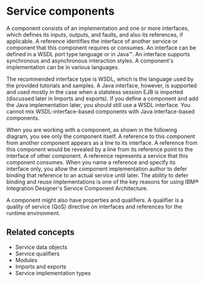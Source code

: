 <!-- image -->

# Service components

A component consists of an implementation and one or more interfaces,
which defines its inputs, outputs, and faults, and also its references,
if applicable. A reference identifies the interface of another service
or component that this component requires or consumes. An interface
can be defined in a WSDL port type language or in Java™. An interface supports synchronous and
asynchronous interaction styles. A component's implementation can
be in various languages.

The recommended interface type is WSDL, which is the language used
by the provided tutorials and samples. A Java interface, however, is supported and used mostly in the
case when a stateless session EJB is imported (discussed later in Imports and exports). If you define a component and add the Java implementation later, you should
still use a WSDL interface. You cannot mix WSDL-interface-based components
with Java interface-based components.

<!-- image -->

<!-- image -->

When you are working with a component, as shown in the following
diagram, you see only the component itself. A reference to this component
from another component appears as a line to its interface. A reference
from this component would be revealed by a line from its reference
point to the interface of other component. A reference represents
a service that this component consumes. When you name a reference
and specify its interface only, you allow the component implementation
author to defer binding that reference to an actual service until
later. The ability to defer binding and reuse implementations is one
of the key reasons for using IBM® Integration
Designer's Service Component Architecture.

A component might also have properties and qualifiers. A qualifier
is a quality of service (QoS) directive on interfaces and references
for the runtime environment.

<!-- image -->

## Related concepts

- Service data objects
- Service qualifiers
- Modules
- Imports and exports
- Service implementation types